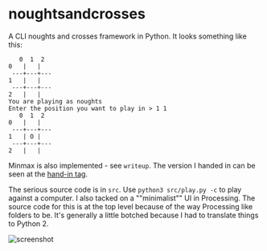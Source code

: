 # noughtsandcrosses

A CLI noughts and crosses framework in Python. It looks something like this:

	   0  1  2 
	0   |   |   
	 ---+---+---
	1   |   |   
	 ---+---+---
	2   |   |   
	You are playing as noughts
	Enter the position you want to play in > 1 1
	   0  1  2 
	0   |   |   
	 ---+---+---
	1   | O |   
	 ---+---+---
	2   |   |   

Minmax is also implemented - see `writeup`. The version I handed in can be
seen at the
[hand-in tag](https://github.com/goedel-gang/noughtsandcrosses/tree/hand-in).

The serious source code is in `src`. Use `python3 src/play.py -c` to play
against a computer. I also tacked on a ""minimalist"" UI in Processing. The
source code for this is at the top level because of the way Processing like
folders to be. It's generally a little botched because I had to translate things
to Python 2.

![screenshot](https://github.com/goedel-gang/noughtsandcrosses/blob/master/win_screenshot_20180712_110639.png)
